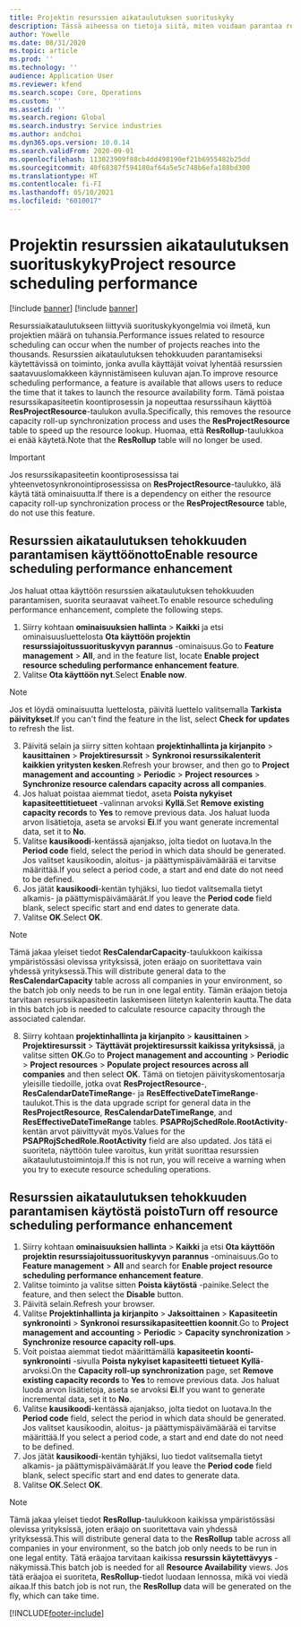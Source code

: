 ```yaml
---
title: Projektin resurssien aikataulutuksen suorituskyky
description: Tässä aiheessa on tietoja siitä, miten voidaan parantaa resurssien aikatauluttamisen tehokkuutta useissa projekteissa.
author: Yowelle
ms.date: 08/31/2020
ms.topic: article
ms.prod: ''
ms.technology: ''
audience: Application User
ms.reviewer: kfend
ms.search.scope: Core, Operations
ms.custom: ''
ms.assetid: ''
ms.search.region: Global
ms.search.industry: Service industries
ms.author: andchoi
ms.dyn365.ops.version: 10.0.14
ms.search.validFrom: 2020-09-01
ms.openlocfilehash: 113023909f88cb4dd498190ef21b6955482b25dd
ms.sourcegitcommit: 40f68387f594180af64a5e5c748b6efa188bd300
ms.translationtype: HT
ms.contentlocale: fi-FI
ms.lasthandoff: 05/10/2021
ms.locfileid: "6010017"
---
```

# <a name="project-resource-scheduling-performance"></a><span data-ttu-id="227b4-103">Projektin resurssien aikataulutuksen suorituskyky</span><span class="sxs-lookup"><span data-stu-id="227b4-103">Project resource scheduling performance</span></span>

[!include [banner](../includes/banner.md)]
[!include [banner](../includes/preview-banner.md)]


<span data-ttu-id="227b4-104">Resurssiaikataulutukseen liittyviä suorituskykyongelmia voi ilmetä, kun projektien määrä on tuhansia.</span><span class="sxs-lookup"><span data-stu-id="227b4-104">Performance issues related to resource scheduling can occur when the number of projects reaches into the thousands.</span></span> <span data-ttu-id="227b4-105">Resurssien aikataulutuksen tehokkuuden parantamiseksi käytettävissä on toiminto, jonka avulla käyttäjät voivat lyhentää resurssien saatavuuslomakkeen käynnistämiseen kuluvan ajan.</span><span class="sxs-lookup"><span data-stu-id="227b4-105">To improve resource scheduling performance, a feature is available that allows users to reduce the time that it takes to launch the resource availability form.</span></span> <span data-ttu-id="227b4-106">Tämä poistaa resurssikapasiteetin koontiprosessin ja nopeuttaa resurssihaun käyttöä **ResProjectResource**-taulukon avulla.</span><span class="sxs-lookup"><span data-stu-id="227b4-106">Specifically, this removes the resource capacity roll-up synchronization process and uses the **ResProjectResource** table to speed up the resource lookup.</span></span> <span data-ttu-id="227b4-107">Huomaa, että **ResRollup**-taulukkoa ei enää käytetä.</span><span class="sxs-lookup"><span data-stu-id="227b4-107">Note that the **ResRollup** table will no longer be used.</span></span>

> [!IMPORTANT]
> <span data-ttu-id="227b4-108">Jos resurssikapasiteetin koontiprosessissa tai yhteenvetosynkronointiprosessissa on **ResProjectResource**-taulukko, älä käytä tätä ominaisuutta.</span><span class="sxs-lookup"><span data-stu-id="227b4-108">If there is a dependency on either the resource capacity roll-up synchronization process or the **ResProjectResource** table, do not use this feature.</span></span>

## <a name="enable-resource-scheduling-performance-enhancement"></a><span data-ttu-id="227b4-109">Resurssien aikataulutuksen tehokkuuden parantamisen käyttöönotto</span><span class="sxs-lookup"><span data-stu-id="227b4-109">Enable resource scheduling performance enhancement</span></span>
<span data-ttu-id="227b4-110">Jos haluat ottaa käyttöön resurssien aikataulutuksen tehokkuuden parantamisen, suorita seuraavat vaiheet.</span><span class="sxs-lookup"><span data-stu-id="227b4-110">To enable resource scheduling performance enhancement, complete the following steps.</span></span>

1. <span data-ttu-id="227b4-111">Siirry kohtaan **ominaisuuksien hallinta** > **Kaikki** ja etsi ominaisuusluettelosta **Ota käyttöön projektin resurssiajoitussuorituskyvyn parannus** -ominaisuus.</span><span class="sxs-lookup"><span data-stu-id="227b4-111">Go to **Feature management** > **All**, and in the feature list, locate **Enable project resource scheduling performance enhancement feature**.</span></span>
2. <span data-ttu-id="227b4-112">Valitse **Ota käyttöön nyt**.</span><span class="sxs-lookup"><span data-stu-id="227b4-112">Select **Enable now**.</span></span>

> [!NOTE]
> <span data-ttu-id="227b4-113">Jos et löydä ominaisuutta luettelosta, päivitä luettelo valitsemalla **Tarkista päivitykset**.</span><span class="sxs-lookup"><span data-stu-id="227b4-113">If you can't find the feature in the list, select **Check for updates** to refresh the list.</span></span>

3. <span data-ttu-id="227b4-114">Päivitä selain ja siirry sitten kohtaan **projektinhallinta ja kirjanpito** > **kausittainen** > **Projektiresurssit** > **Synkronoi resurssikalenterit kaikkien yritysten kesken**.</span><span class="sxs-lookup"><span data-stu-id="227b4-114">Refresh your browser, and then go to **Project management and accounting** > **Periodic** > **Project resources** > **Synchronize resource calendars capacity across all companies**.</span></span>
4. <span data-ttu-id="227b4-115">Jos haluat poistaa aiemmat tiedot, aseta **Poista nykyiset kapasiteettitietueet** -valinnan arvoksi **Kyllä**.</span><span class="sxs-lookup"><span data-stu-id="227b4-115">Set **Remove existing capacity records** to **Yes** to remove previous data.</span></span> <span data-ttu-id="227b4-116">Jos haluat luoda arvon lisätietoja, aseta se arvoksi **Ei**.</span><span class="sxs-lookup"><span data-stu-id="227b4-116">If you want generate incremental data, set it to **No**.</span></span>
5. <span data-ttu-id="227b4-117">Valitse **kausikoodi**-kentässä ajanjakso, jolta tiedot on luotava.</span><span class="sxs-lookup"><span data-stu-id="227b4-117">In the **Period code** field, select the period in which data should be generated.</span></span> <span data-ttu-id="227b4-118">Jos valitset kausikoodin, aloitus- ja päättymispäivämäärää ei tarvitse määrittää.</span><span class="sxs-lookup"><span data-stu-id="227b4-118">If you select a period code, a start and end date do not need to be defined.</span></span>
6. <span data-ttu-id="227b4-119">Jos jätät **kausikoodi**-kentän tyhjäksi, luo tiedot valitsemalla tietyt alkamis- ja päättymispäivämäärät.</span><span class="sxs-lookup"><span data-stu-id="227b4-119">If you leave the **Period code** field blank, select specific start and end dates to generate data.</span></span>
7. <span data-ttu-id="227b4-120">Valitse **OK**.</span><span class="sxs-lookup"><span data-stu-id="227b4-120">Select **OK**.</span></span>

 > [!NOTE]
 > <span data-ttu-id="227b4-121">Tämä jakaa yleiset tiedot **ResCalendarCapacity**-taulukkoon kaikissa ympäristössäsi olevissa yrityksissä, joten eräajo on suoritettava vain yhdessä yrityksessä.</span><span class="sxs-lookup"><span data-stu-id="227b4-121">This will distribute general data to the **ResCalendarCapacity** table across all companies in your environment, so the batch job only needs to be run in one legal entity.</span></span> <span data-ttu-id="227b4-122">Tämän eräajon tietoja tarvitaan resurssikapasiteetin laskemiseen liitetyn kalenterin kautta.</span><span class="sxs-lookup"><span data-stu-id="227b4-122">The data in this batch job is needed to calculate resource capacity through the associated calendar.</span></span>

8. <span data-ttu-id="227b4-123">Siirry kohtaan **projektinhallinta ja kirjanpito** > **kausittainen** > **Projektiresurssit** > **Täyttävät projektiresurssit kaikissa yrityksissä**, ja valitse sitten **OK**.</span><span class="sxs-lookup"><span data-stu-id="227b4-123">Go to **Project management and accounting** > **Periodic** > **Project resources** > **Populate project resources across all companies** and then select **OK**.</span></span> <span data-ttu-id="227b4-124">Tämä on tietojen päivityskomentosarja yleisille tiedoille, jotka ovat **ResProjectResource**-, **ResCalendarDateTimeRange**- ja **ResEffectiveDateTimeRange**-taulukot.</span><span class="sxs-lookup"><span data-stu-id="227b4-124">This is the data upgrade script for general data in the **ResProjectResource**, **ResCalendarDateTimeRange**, and **ResEffectiveDateTimeRange** tables.</span></span> <span data-ttu-id="227b4-125">**PSAPRojSchedRole.RootActivity**-kentän arvot päivittyvät myös.</span><span class="sxs-lookup"><span data-stu-id="227b4-125">Values for the **PSAPRojSchedRole.RootActivity** field are also updated.</span></span> <span data-ttu-id="227b4-126">Jos tätä ei suoriteta, näyttöön tulee varoitus, kun yrität suorittaa resurssien aikataulutustoimintoja.</span><span class="sxs-lookup"><span data-stu-id="227b4-126">If this is not run, you will receive a warning when you try to execute resource scheduling operations.</span></span>
 
## <a name="turn-off-resource-scheduling-performance-enhancement"></a><span data-ttu-id="227b4-127">Resurssien aikataulutuksen tehokkuuden parantamisen käytöstä poisto</span><span class="sxs-lookup"><span data-stu-id="227b4-127">Turn off resource scheduling performance enhancement</span></span>

1. <span data-ttu-id="227b4-128">Siirry kohtaan **ominaisuuksien hallinta** > **Kaikki** ja etsi **Ota käyttöön projektin resurssiajoitussuorituskyvyn parannus** -ominaisuus.</span><span class="sxs-lookup"><span data-stu-id="227b4-128">Go to **Feature management** > **All**  and search for **Enable project resource scheduling performance enhancement feature**.</span></span>
2. <span data-ttu-id="227b4-129">Valitse toiminto ja valitse sitten **Poista käytöstä** -painike.</span><span class="sxs-lookup"><span data-stu-id="227b4-129">Select the feature, and then select the **Disable** button.</span></span>
3. <span data-ttu-id="227b4-130">Päivitä selain.</span><span class="sxs-lookup"><span data-stu-id="227b4-130">Refresh your browser.</span></span>
4. <span data-ttu-id="227b4-131">Valitse **Projektinhallinta ja kirjanpito** > **Jaksoittainen** > **Kapasiteetin synkronointi** > **Synkronoi resurssikapasiteettien koonnit**.</span><span class="sxs-lookup"><span data-stu-id="227b4-131">Go to **Project management and accounting** > **Periodic** > **Capacity synchronization** > **Synchronize resource capacity roll-ups**.</span></span>
5. <span data-ttu-id="227b4-132">Voit poistaa aiemmat tiedot määrittämällä **kapasiteetin koonti-synkronointi** -sivulla **Poista nykyiset kapasiteetti tietueet** **Kyllä**-arvoksi.</span><span class="sxs-lookup"><span data-stu-id="227b4-132">On the **Capacity roll-up synchronization** page, set **Remove existing capacity records** to **Yes** to remove previous data.</span></span> <span data-ttu-id="227b4-133">Jos haluat luoda arvon lisätietoja, aseta se arvoksi **Ei**.</span><span class="sxs-lookup"><span data-stu-id="227b4-133">If you want to generate incremental data, set it to **No**.</span></span>
6. <span data-ttu-id="227b4-134">Valitse **kausikoodi**-kentässä ajanjakso, jolta tiedot on luotava.</span><span class="sxs-lookup"><span data-stu-id="227b4-134">In the **Period code** field, select the period in which data should be generated.</span></span> <span data-ttu-id="227b4-135">Jos valitset kausikoodin, aloitus- ja päättymispäivämäärää ei tarvitse määrittää.</span><span class="sxs-lookup"><span data-stu-id="227b4-135">If you select a period code, a start and end date do not need to be defined.</span></span>
7. <span data-ttu-id="227b4-136">Jos jätät **kausikoodi**-kentän tyhjäksi, luo tiedot valitsemalla tietyt alkamis- ja päättymispäivämäärät.</span><span class="sxs-lookup"><span data-stu-id="227b4-136">If you leave the **Period code** field blank, select specific start and end dates to generate data.</span></span>
8. <span data-ttu-id="227b4-137">Valitse **OK**.</span><span class="sxs-lookup"><span data-stu-id="227b4-137">Select **OK**.</span></span>

> [!NOTE]
> <span data-ttu-id="227b4-138">Tämä jakaa yleiset tiedot **ResRollup**-taulukkoon kaikissa ympäristössäsi olevissa yrityksissä, joten eräajo on suoritettava vain yhdessä yrityksessä.</span><span class="sxs-lookup"><span data-stu-id="227b4-138">This will distribute general data to the **ResRollup** table across all companies in your environment, so the batch job only needs to be run in one legal entity.</span></span> <span data-ttu-id="227b4-139">Tätä eräajoa tarvitaan kaikissa **resurssin käytettävyys** -näkymissä.</span><span class="sxs-lookup"><span data-stu-id="227b4-139">This batch job is needed for all **Resource Availability** views.</span></span> <span data-ttu-id="227b4-140">Jos tätä eräajoa ei suoriteta, **ResRollup**-tiedot luodaan lennossa, mikä voi viedä aikaa.</span><span class="sxs-lookup"><span data-stu-id="227b4-140">If this batch job is not run, the **ResRollup** data will be generated on the fly, which can take time.</span></span>


[!INCLUDE[footer-include](../includes/footer-banner.md)]
